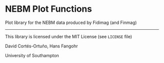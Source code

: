 # NEBM Plot Functions

Plot library for the NEBM data produced by Fidimag (and Finmag)

---

This library is licensed under the MIT License (see ``LICENSE`` file)

David Cortés-Ortuño, Hans Fangohr

University of Southampton
